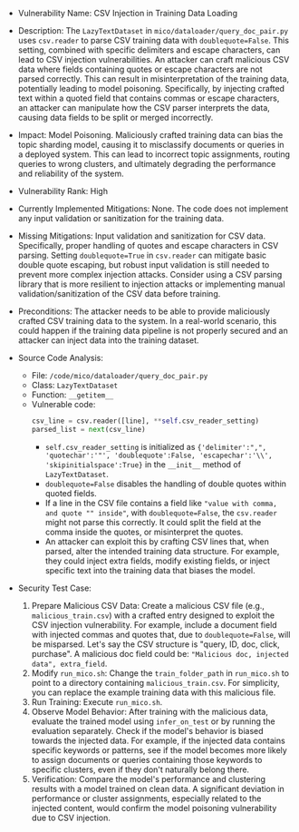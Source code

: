 * Vulnerability Name: CSV Injection in Training Data Loading
* Description: The `LazyTextDataset` in `mico/dataloader/query_doc_pair.py` uses `csv.reader` to parse CSV training data with `doublequote=False`. This setting, combined with specific delimiters and escape characters, can lead to CSV injection vulnerabilities. An attacker can craft malicious CSV data where fields containing quotes or escape characters are not parsed correctly. This can result in misinterpretation of the training data, potentially leading to model poisoning. Specifically, by injecting crafted text within a quoted field that contains commas or escape characters, an attacker can manipulate how the CSV parser interprets the data, causing data fields to be split or merged incorrectly.

* Impact: Model Poisoning. Maliciously crafted training data can bias the topic sharding model, causing it to misclassify documents or queries in a deployed system. This can lead to incorrect topic assignments, routing queries to wrong clusters, and ultimately degrading the performance and reliability of the system.

* Vulnerability Rank: High

* Currently Implemented Mitigations: None. The code does not implement any input validation or sanitization for the training data.

* Missing Mitigations: Input validation and sanitization for CSV data. Specifically, proper handling of quotes and escape characters in CSV parsing.  Setting `doublequote=True` in `csv.reader` can mitigate basic double quote escaping, but robust input validation is still needed to prevent more complex injection attacks. Consider using a CSV parsing library that is more resilient to injection attacks or implementing manual validation/sanitization of the CSV data before training.

* Preconditions: The attacker needs to be able to provide maliciously crafted CSV training data to the system. In a real-world scenario, this could happen if the training data pipeline is not properly secured and an attacker can inject data into the training dataset.

* Source Code Analysis:
    * File: `/code/mico/dataloader/query_doc_pair.py`
    * Class: `LazyTextDataset`
    * Function: `__getitem__`
    * Vulnerable code:
      ```python
      csv_line = csv.reader([line], **self.csv_reader_setting)
      parsed_list = next(csv_line)
      ```
      * `self.csv_reader_setting` is initialized as `{'delimiter':",", 'quotechar':'"', 'doublequote':False, 'escapechar':'\\', 'skipinitialspace':True}` in the `__init__` method of `LazyTextDataset`.
      * `doublequote=False` disables the handling of double quotes within quoted fields.
      * If a line in the CSV file contains a field like `"value with comma, and quote "" inside"`, with `doublequote=False`, the `csv.reader` might not parse this correctly. It could split the field at the comma inside the quotes, or misinterpret the quotes.
      * An attacker can exploit this by crafting CSV lines that, when parsed, alter the intended training data structure. For example, they could inject extra fields, modify existing fields, or inject specific text into the training data that biases the model.

* Security Test Case:
    1. Prepare Malicious CSV Data: Create a malicious CSV file (e.g., `malicious_train.csv`) with a crafted entry designed to exploit the CSV injection vulnerability. For example, include a document field with injected commas and quotes that, due to `doublequote=False`, will be misparsed. Let's say the CSV structure is "query, ID, doc, click, purchase". A malicious doc field could be: `"Malicious doc, injected data", extra_field`.
    2. Modify `run_mico.sh`: Change the `train_folder_path` in `run_mico.sh` to point to a directory containing `malicious_train.csv`. For simplicity, you can replace the example training data with this malicious file.
    3. Run Training: Execute `run_mico.sh`.
    4. Observe Model Behavior: After training with the malicious data, evaluate the trained model using `infer_on_test` or by running the evaluation separately. Check if the model's behavior is biased towards the injected data. For example, if the injected data contains specific keywords or patterns, see if the model becomes more likely to assign documents or queries containing those keywords to specific clusters, even if they don't naturally belong there.
    5. Verification: Compare the model's performance and clustering results with a model trained on clean data. A significant deviation in performance or cluster assignments, especially related to the injected content, would confirm the model poisoning vulnerability due to CSV injection.